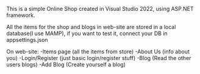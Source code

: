 This is a simple Online Shop created in Visual Studio 2022, using ASP.NET framework.

All the items for the shop and blogs in web-site are stored in a local database(I use MAMP), if you want to test it, connect your DB in appsettings.json

On web-site:
  -Items page (all the items from store)
  -About Us (info about you)
  -Login/Register (just basic login/register stuff)
  -Blog (Read the other users blogs)
  -Add Blog (Create yourself a blog)
